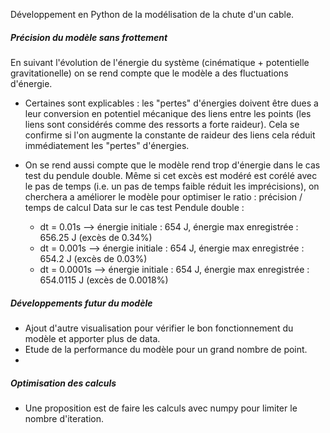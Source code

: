 Développement en Python de la modélisation de la chute d'un cable.

##### Précision du modèle sans frottement

En suivant l'évolution de l'énergie du système (cinématique + potentielle gravitationelle) on se rend compte que le modèle a des fluctuations d'énergie.

- Certaines sont explicables : les "pertes" d'énergies doivent être dues a leur conversion en potentiel mécanique des liens entre les points (les liens sont considérés comme des ressorts a forte raideur). Cela se confirme si l'on augmente la constante de raideur des liens cela réduit immédiatement les "pertes" d'énergies.

- On se rend aussi compte que le modèle rend trop d'énergie dans le cas test du pendule double. Même si cet excès est modéré est corélé avec le pas de temps (i.e. un pas de temps faible réduit les imprécisions), on cherchera a améliorer le modèle pour optimiser le ratio : précision / temps de calcul
Data sur le cas test Pendule double :
    - dt = 0.01s --> énergie initiale : 654 J, énergie max enregistrée : 656.25 J (excès de 0.34%)
    - dt = 0.001s --> énergie initiale : 654 J, énergie max enregistrée : 654.2 J (excès de 0.03%)
    - dt = 0.0001s --> énergie initiale : 654 J, énergie max enregistrée : 654.0115 J (excès de 0.0018%)


##### Développements futur du modèle

- Ajout d'autre visualisation pour vérifier le bon fonctionnement du modèle et apporter plus de data.
- Etude de la performance du modèle pour un grand nombre de point.
- 

##### Optimisation des calculs

- Une proposition est de faire les calculs avec numpy pour limiter le nombre d'iteration.